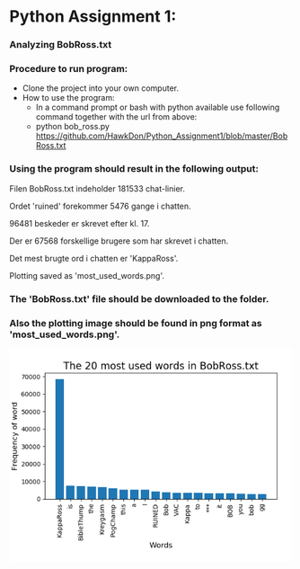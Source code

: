 # Python Assignment 1:
### Analyzing BobRoss.txt

### Procedure to run program:
* Clone the project into your own computer.
* How to use the program:
  * In a command prompt or bash with python available use following command together with the url from above:
  * python bob_ross.py https://github.com/HawkDon/Python_Assignment1/blob/master/BobRoss.txt
  
### Using the program should result in the following output:

Filen BobRoss.txt indeholder 181533 chat-linier.

Ordet 'ruined' forekommer 5476 gange i chatten.

96481 beskeder er skrevet efter kl. 17.

Der er 67568 forskellige brugere som har skrevet i chatten.

Det mest brugte ord i chatten er 'KappaRoss'.

Plotting saved as 'most_used_words.png'.

### The 'BobRoss.txt' file should be downloaded to the folder.
### Also the plotting image should be found in png format as 'most_used_words.png'.

![Plotting](https://github.com/GertMadsen/pictures/blob/master/most_used_words.png)

